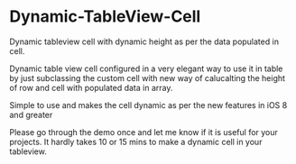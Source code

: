 # Dynamic-TableView-Cell
Dynamic tableview cell with dynamic height as per the data populated in cell.

Dynamic table view cell configured in a very elegant way to use it in table by just subclassing the custom cell with new way of
calucalting the height of row and cell with populated data in array.

Simple to use and makes the cell dynamic as per the new features in iOS 8 and greater

Please go through the demo once and let me know if it is useful for your projects. It hardly takes 10 or 15 mins to make a
dynamic cell in your tableview.
